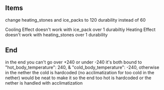 ## Items

change heating_stones and ice_packs to 120 durability instead of 60

Cooling Effect doesn't work with ice_pack over 1 durabiltiy
Heating Effect doesn't work with heating_stones over 1 durability


## End

in the end you can't go over +240 or under -240
it's both bound to "hot_body_temperature": 240, & "cold_body_temperature": -240,
otherwise in the nether the cold is hardcoded (no acclimatization for too cold in the nether)
would be neat to make it so the end too hot is hardcoded or the nether is handled with acclimatization
